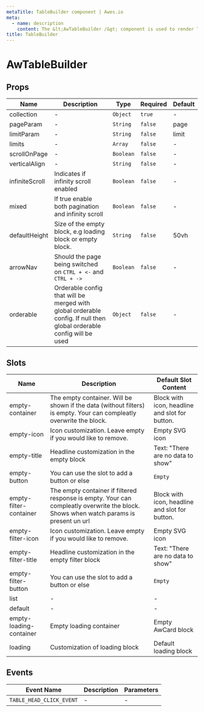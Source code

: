 ```yaml
---
metaTitle: TableBuilder сomponent | Awes.io
meta:
  - name: description
    content: The &lt;AwTableBuilder /&gt; component is used to render TableBuilder - UI Vue component for Awes.io.
title: TableBuilder
---
```


# AwTableBuilder

## Props

<!-- @vuese:AwTableBuilder:props:start -->
|Name|Description|Type|Required|Default|
|---|---|---|---|---|
|collection|-|`Object`|`true`|-|
|pageParam|-|`String`|`false`|page|
|limitParam|-|`String`|`false`|limit|
|limits|-|`Array`|`false`|-|
|scrollOnPage|-|`Boolean`|`false`|-|
|verticalAlign|-|`String`|`false`|-|
|infiniteScroll|Indicates if infinity scroll enabled|`Boolean`|`false`|-|
|mixed|If true enable both pagination and infinity scroll|`Boolean`|`false`|-|
|defaultHeight|Size of the empty block, e.g loading block or empty block.|`String`|`false`|50vh|
|arrowNav|Should the page being switched on `CTRL + <-` and  `CTRL + ->`|`Boolean`|`false`|-|
|orderable|Orderable config that will be merged with global orderable config. If null then global orderable config will be used|`Object`|`false`|-|

<!-- @vuese:AwTableBuilder:props:end -->

## Slots

<!-- @vuese:AwTableBuilder:slots:start -->
|Name|Description|Default Slot Content|
|---|---|---|
|empty-container|The empty container. Will be shown if the data (without filters) is empty. Your can compleatly overwrite the block.|Block with icon, headline and slot for button.|
|empty-icon|Icon customization. Leave empty if you would like to remove.|Empty SVG icon|
|empty-title|Headline customization in the empty block|Text: "There are no data to show"|
|empty-button|You can use the slot to add a button or else|`Empty`|
|empty-filter-container|The empty container if filtered response is empty. Your can compleatly overwrite the block. Shows when watch params is present un url|Block with icon, headline and slot for button.|
|empty-filter-icon|Icon customization. Leave empty if you would like to remove.|Empty SVG icon|
|empty-filter-title|Headline customization in the empty filter block|Text: "There are no data to show"|
|empty-filter-button|You can use the slot to add a button or else|`Empty`|
|list|-|-|
|default|-|-|
|empty-loading-container|Empty loading container|Empty AwCard block|
|loading|Customization of loading block|Default loading block|

<!-- @vuese:AwTableBuilder:slots:end -->


## Events
<!-- @vuese:AwTableBuilder:events:start -->
|Event Name|Description|Parameters|
|---|---|---|
|`TABLE_HEAD_CLICK_EVENT`|-|-|

<!-- @vuese:AwTableBuilder:events:end -->
                            